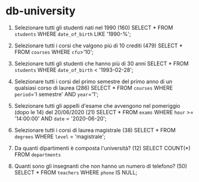 # db-university


1. Selezionare tutti gli studenti nati nel 1990 (160)
    SELECT * 
    FROM `students`
    WHERE `date_of_birth`
    LIKE '1990-%';

2. Selezionare tutti i corsi che valgono più di 10 crediti (479)
    SELECT * 
    FROM `courses` 
    WHERE `cfu`>'10';


3. Selezionare tutti gli studenti che hanno più di 30 anni
    SELECT * 
    FROM `students` 
    WHERE `date_of_birth` < '1993-02-28';


4. Selezionare tutti i corsi del primo semestre del primo anno di un qualsiasi corso di
laurea (286)
    SELECT * 
    FROM `courses`
    WHERE `period`='I semestre'
    AND `year`='1';

5. Selezionare tutti gli appelli d'esame che avvengono nel pomeriggio (dopo le 14) del
20/06/2020 (21)
    SELECT *
    FROM `exams`
    WHERE `hour` >= '14:00:00'
    AND `date` = '2020-06-20';


6. Selezionare tutti i corsi di laurea magistrale (38)
    SELECT * 
    FROM `degrees` 
    WHERE `level` = 'magistrale';


7. Da quanti dipartimenti è composta l'università? (12)
    SELECT COUNT(*)
    FROM `departments`


8. Quanti sono gli insegnanti che non hanno un numero di telefono? (50)
    SELECT * 
    FROM `teachers` 
    WHERE `phone` IS NULL;
